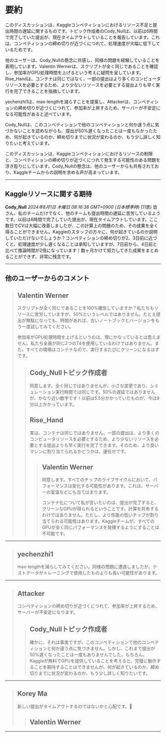 # 要約 
このディスカッションは、Kaggleコンペティションにおけるリソース不足と提出時間の遅延に関するものです。トピック作成者のCody_Nullは、以前は6時間で完了していた提出が、現在タイムアウトしていることを報告しています。これは、コンペティションの締め切りが近づくにつれて、処理速度が大幅に低下しているためです。

他のユーザーは、Cody_Nullの懸念に共感し、同様の問題を経験していることを表明しています。Valentin Wernerは、スクリプトが全く同じであることを確認し、参加率がGPU処理時間を上げるという考えに疑問を呈しています。Rise_Handは、コンテナは同じではなく、一部の提出はより多くのコンピュータリソースを必要とするため、より少ないリソースを必要とする提出よりも早く実行を完了できることを指摘しています。

yechenzhi1は、max-lengthを減らすことを提案し、Attackerは、コンペティションの締め切りが近づくにつれて、参加率が上昇するため、サーバーが不安定になる可能性があると述べています。

Cody_Nullは、このコンペティションで他のコンペティションと何か違う点に気づかないことを認めながらも、提出が50%遅くなったことは一度もなかったため、何が起きているのか、締め切りまでに状況が変わるのか、もう少し詳しく知りたいと考えています。

このディスカッションは、Kaggleコンペティションにおけるリソースの制限と、コンペティションの締め切りが近づくにつれて発生する可能性のある問題を浮き彫りにしています。Cody_Nullの懸念は、他のユーザーからも共有されており、Kaggleチームからの説明を求める声が高まっています。


---
## Kaggleリソースに関する期待

**Cody_Null** *2024年8月1日 木曜日 08:16:38 GMT+0900 (日本標準時)* (11票)
皆さん、私のチームだけでなく、他のチームも提出時間の遅延に苦労しているようです。以前は6時間で完了していた提出が、現在タイムアウトしています。ここ数日でCVは大幅に改善しましたが、この計算上の問題のため、その成果を全く得ることができません。Kaggleのスタッフの方々に、何が起きているのか説明していただけないでしょうか？コンペティションの締め切りが2、3日前に近づくと、処理速度が少し遅くなることは承知していますが、7日前から、4日前と比べて推論時間が2倍になっています！数ヶ月かけて努力してきた成果をまとめることができず、非常に残念です。

---
## 他のユーザーからのコメント

> ## Valentin Werner
> 
> スクリプトが全く同じであることを100%確信していますか？私たちもリソースに苦労していますが、50%というレベルではありません。たとえ提出が無駄になっても、時間があれば、古いノートブックとバージョンをもう一度試してみてください。
> 
> 参加率がGPU処理時間を上げるというのは、理にかなっているとは思えません。私たち全員が同じ2つのT4を使用しているわけではありません。また、すべての環境はコンテナなので、実行するたびにクリーンになるはずです。
> 
> 
> 
> > ## Cody_Nullトピック作成者
> > 
> > 同意します。全く同じではありませんが、小さな変更であり、シミュレーション実行時間では同じです。50%の遅延ではありませんが、かなり近い数字です！以前は5.5分かかっていたものが、今は9分以上かかっています。
> > 
> > 
> > 
> > ## Rise_Hand
> > 
> > 実は、コンテナは同じではありません。一部の提出は、より多くのコンピュータリソースを必要とするため、より少ないリソースを必要とする提出よりも早く実行を完了できます。そのため、より良いマシンに割り当てられるかどうかは、運任せです。
> > 
> > 
> > 
> > > ## Valentin Werner
> > > 
> > > 同意します。すべてのチップのライフサイクルにおいて、パフォーマンスは変化する可能性があります。これは、サーバーの室温などにも当てはまります。
> > > 
> > > コンテナ化について私が言いたいのは、提出が完了すると、クリーンなGPUが得られるということです。計算を共有するわけではありません。ただし、より性能の低いチップが割り当てられる可能性はあります。Kaggleチームが、すべてのGPUが全く同じパフォーマンスを発揮するようにすることは不可能です。
> > > 
> > > 
> > > 
---
> ## yechenzhi1
> 
> max-lengthを減らしてみてください。同様の問題に遭遇しましたが、テストデータがトレーニングで使用したものよりも長い可能性があります。
> 
> 
> 
---
> ## Attacker
> 
> コンペティションの締め切りが近づくにつれて、参加率が上昇するため、サーバーが不安定になります。
> 
> 
> 
> > ## Cody_Nullトピック作成者
> > 
> > 確かに、それは事実ですが、このコンペティションで他のコンペティションと何か違う点に気づきません。しかし、これまで提出が50%遅くなったことは一度もありませんでした。もちろん、Kaggleが無料でGPUを提供していることを考えると、完璧に動作することを期待することはできませんが、何が起きているのか、締め切りまでに状況が変わるのか、もう少し詳しく知りたいです。
> > 
> > 
> > 
---
> ## Korey Ma
> 
> 新しい提出がタイムアウトするのではないかと心配です。🫠
> 
> 
> 
> > ## Valentin Werner
> > 
> > 
> > 
> > 
> > 
---


